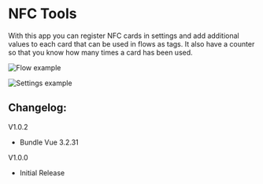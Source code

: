 # NFC Tools

With this app you can register NFC cards in settings and add additional values to each card that can be used in flows as tags. It also have a counter so that you know how many times a card has been used.

![Flow example](https://github.com/warting/nfc-tools/raw/master/assets/images/flow.png)

![Settings example](https://github.com/warting/nfc-tools/raw/master/assets/images/settings.png)

## Changelog:

V1.0.2
* Bundle Vue 3.2.31

V1.0.0
* Initial Release

